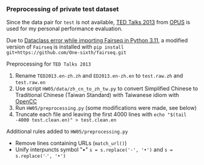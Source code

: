 ### Preprocessing of private test dataset

Since the data pair for `test` is not available, [TED Talks 2013](https://object.pouta.csc.fi/OPUS-TED2013/v1.1/moses/en-zh.txt.zip) from [OPUS](https://opus.nlpl.eu/index.php) is used for my personal performance evaluation.

Due to [Dataclass error while importing Fairseq in Python 3.11](https://github.com/facebookresearch/fairseq/issues/5012), a modified version of `Fairseq` is installed with `pip install git+https://github.com/One-sixth/fairseq.git`

Preprocessing for `TED Talks 2013` 
1. Rename `TED2013.en-zh.zh` and `ED2013.en-zh.en` to `test.raw.zh` and `test.raw.en`
2. Use script `HW05/data/zh_cn_to_zh_tw.py` to convert Simplified Chinese to Traditional Chinese (Taiwan Standard) with Taiwanese idiom with [OpenCC](https://github.com/BYVoid/OpenCC)
3. Run `HW05/preprocessing.py` (some modifications were made, see below)
4. Truncate each file and leaving the first 4000 lines with `echo "$(tail -4000 test.clean.en)" > test.clean.en` 

Additional rules added to `HW05/preprocessing.py`
- Remove lines containing URLs (`match_url()`)
- Unify interpuncts symbol "•" `s = s.replace('·', '•')` and `s = s.replace('‧', '•')`
